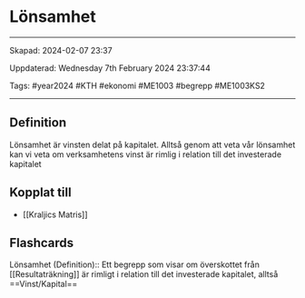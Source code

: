 # Lönsamhet

---

Skapad: 2024-02-07 23:37

Uppdaterad: Wednesday 7th February 2024 23:37:44

Tags: #year2024 #KTH #ekonomi #ME1003 #begrepp #ME1003KS2

---

## Definition

Lönsamhet är vinsten delat på kapitalet. Alltså genom att veta vår lönsamhet kan vi veta om verksamhetens vinst är rimlig i relation till det investerade kapitalet

## Kopplat till

- [[Kraljics Matris]]

## Flashcards

Lönsamhet (Definition):: Ett begrepp som visar om överskottet från [[Resultaträkning]] är rimligt i relation till det investerade kapitalet, alltså ==Vinst/Kapital==
<!--SR:!2024-02-11,2,232!2024-02-25,15,294-->
